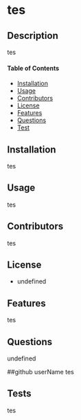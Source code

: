 
  # tes

  ## Description
  tes

  #### Table of Contents
  - [Installation](#Installation)
  - [Usage](#Usage)
  - [Contributors](#Contributors)
  - [License](#License)
  - [Features](#Features)
  - [Questions](#Questions)
  - [Test](#Test)

  ## Installation
  tes

  ## Usage
  tes

  ## Contributors
  tes

  ## License
  - undefined

  ## Features
  tes

  ## Questions
  undefined

  ##github userName
  tes

  ## Tests
  tes
  